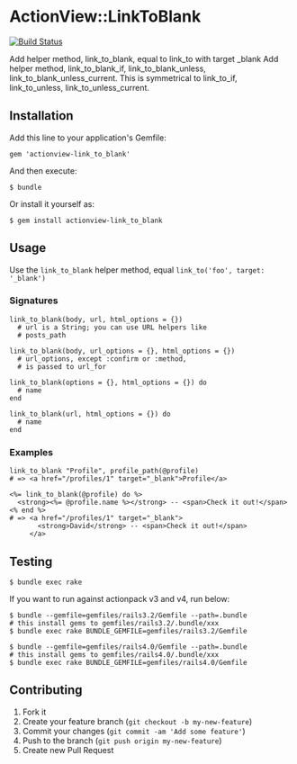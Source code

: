 # ActionView::LinkToBlank

[![Build Status](https://api.travis-ci.org/sanemat/actionview-link_to_blank.png?branch=master)](https://travis-ci.org/sanemat/actionview-link_to_blank)

Add helper method, link_to_blank, equal to link_to with target _blank
Add helper method, link_to_blank_if, link_to_blank_unless, link_to_blank_unless_current.
This is symmetrical to link_to_if, link_to_unless, link_to_unless_current.

## Installation

Add this line to your application's Gemfile:

    gem 'actionview-link_to_blank'

And then execute:

    $ bundle

Or install it yourself as:

    $ gem install actionview-link_to_blank

## Usage

Use the `link_to_blank` helper method, equal `link_to('foo', target: '_blank')`

### Signatures

    link_to_blank(body, url, html_options = {})
      # url is a String; you can use URL helpers like
      # posts_path

    link_to_blank(body, url_options = {}, html_options = {})
      # url_options, except :confirm or :method,
      # is passed to url_for

    link_to_blank(options = {}, html_options = {}) do
      # name
    end

    link_to_blank(url, html_options = {}) do
      # name
    end

### Examples

    link_to_blank "Profile", profile_path(@profile)
    # => <a href="/profiles/1" target="_blank">Profile</a>

    <%= link_to_blank(@profile) do %>
      <strong><%= @profile.name %></strong> -- <span>Check it out!</span>
    <% end %>
    # => <a href="/profiles/1" target="_blank">
           <strong>David</strong> -- <span>Check it out!</span>
         </a>

## Testing

    $ bundle exec rake

If you want to run against actionpack v3 and v4, run below:

    $ bundle --gemfile=gemfiles/rails3.2/Gemfile --path=.bundle
    # this install gems to gemfiles/rails3.2/.bundle/xxx
    $ bundle exec rake BUNDLE_GEMFILE=gemfiles/rails3.2/Gemfile

    $ bundle --gemfile=gemfiles/rails4.0/Gemfile --path=.bundle
    # this install gems to gemfiles/rails4.0/.bundle/xxx
    $ bundle exec rake BUNDLE_GEMFILE=gemfiles/rails4.0/Gemfile

## Contributing

1. Fork it
2. Create your feature branch (`git checkout -b my-new-feature`)
3. Commit your changes (`git commit -am 'Add some feature'`)
4. Push to the branch (`git push origin my-new-feature`)
5. Create new Pull Request
